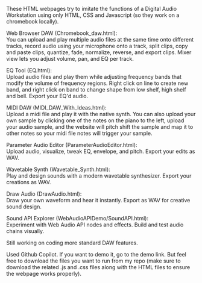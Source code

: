 These HTML webpages try to imitate the functions of a Digital Audio Workstation using only HTML, CSS and Javascript (so they work on a chromebook locally). 

Web Browser DAW (Chromebook_daw.html):  
You can upload and play multiple audio files at the same time onto different tracks, record audio using your microphone onto a track, split clips, copy and paste clips, quantize, fade, normalize, reverse, and export clips. Mixer view lets you adjust volume, pan, and EQ per track.

EQ Tool (EQ.html):  
Upload audio files and play them while adjusting frequency bands that modify the volume of frequency regions. Right click on line to create new band, and right click on band to change shape from low shelf, high shelf and bell. Export your EQ'd audio.

MIDI DAW (MIDI_DAW_With_Ideas.html):  
Upload a midi file and play it with the native synth. You can also upload your own sample by clicking one of the notes on the piano to the left, upload your audio sample, and the website will pitch shift the sample and map it to other notes so your midi file notes will trigger your sample.

Parameter Audio Editor (ParameterAudioEditor.html):  
Upload audio, visualize, tweak EQ, envelope, and pitch. Export your edits as WAV.

Wavetable Synth (Wavetable_Synth.html):  
Play and design sounds with a modern wavetable synthesizer. Export your creations as WAV.

Draw Audio (DrawAudio.html):  
Draw your own waveform and hear it instantly. Export as WAV for creative sound design.

Sound API Explorer (WebAudioAPIDemo/SoundAPI.html):  
Experiment with Web Audio API nodes and effects. Build and test audio chains visually.

Still working on coding more standard DAW features.

Used Github Copilot. If you want to demo it, go to the demo link. But feel free to download the files you want to run from my repo (make sure to download the related .js and .css files along with the HTML files to ensure the webpage works properly).

